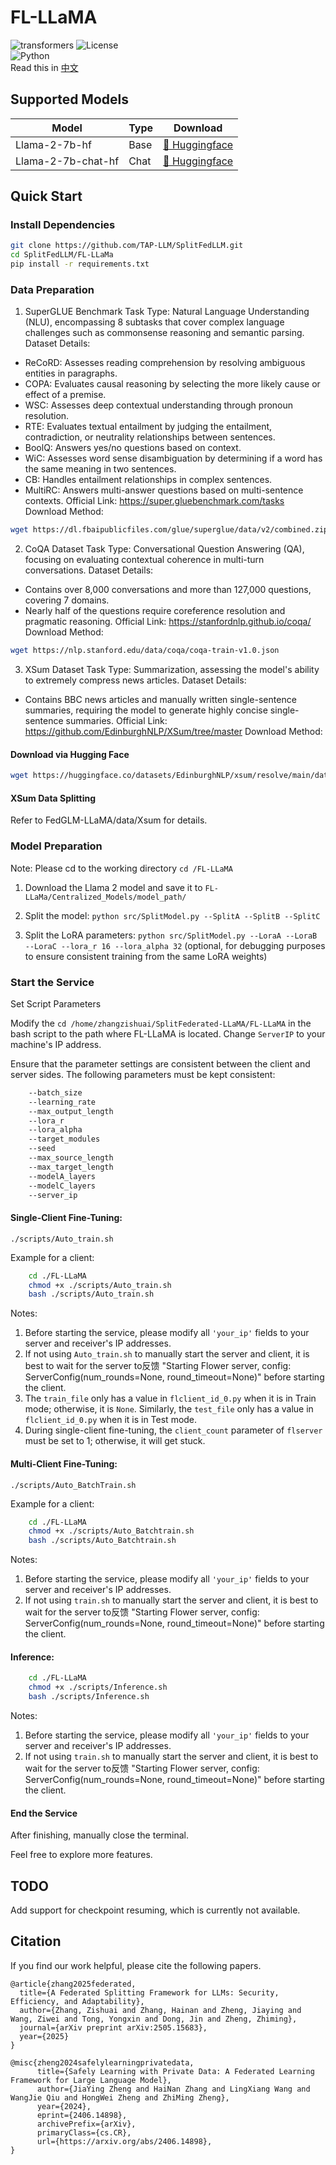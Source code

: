 # FL-LLaMA
![transformers](https://img.shields.io/badge/transformers->=4.38.0-green)
![License](https://img.shields.io/badge/license-MIT-yellow)  
![Python](https://img.shields.io/badge/Python->=3.10.4-blue)  
Read this in [中文](README.md)

## Supported Models
| Model            | Type | Download                                                                                                                                |
|------------------|------|-----------------------------------------------------------------------------------------------------------------------------------------|                                                                                                                                                                                         
| Llama-2-7b-hf    | Base | [🤗 Huggingface](https://huggingface.co/meta-llama/Llama-2-7b-hf)  |
| Llama-2-7b-chat-hf | Chat | [🤗 Huggingface](https://huggingface.co/meta-llama/Llama-2-7b-chat-hf)                                                                                                                                                                                          |

## Quick Start

### Install Dependencies
```bash
git clone https://github.com/TAP-LLM/SplitFedLLM.git
cd SplitFedLLM/FL-LLaMa
pip install -r requirements.txt
```
### Data Preparation
1. SuperGLUE Benchmark
Task Type: Natural Language Understanding (NLU), encompassing 8 subtasks that cover complex language challenges such as commonsense reasoning and semantic parsing.
Dataset Details:
- ReCoRD: Assesses reading comprehension by resolving ambiguous entities in paragraphs.
- COPA: Evaluates causal reasoning by selecting the more likely cause or effect of a premise.
- WSC: Assesses deep contextual understanding through pronoun resolution.
- RTE: Evaluates textual entailment by judging the entailment, contradiction, or neutrality relationships between sentences.
- BoolQ: Answers yes/no questions based on context.
- WiC: Assesses word sense disambiguation by determining if a word has the same meaning in two sentences.
- CB: Handles entailment relationships in complex sentences.
- MultiRC: Answers multi-answer questions based on multi-sentence contexts.
Official Link: https://super.gluebenchmark.com/tasks
Download Method:
```bash
wget https://dl.fbaipublicfiles.com/glue/superglue/data/v2/combined.zip
```

2. CoQA Dataset
Task Type: Conversational Question Answering (QA), focusing on evaluating contextual coherence in multi-turn conversations.
Dataset Details:
- Contains over 8,000 conversations and more than 127,000 questions, covering 7 domains.
- Nearly half of the questions require coreference resolution and pragmatic reasoning.
Official Link: https://stanfordnlp.github.io/coqa/
Download Method:
```bash
wget https://nlp.stanford.edu/data/coqa/coqa-train-v1.0.json
```

3. XSum Dataset
Task Type: Summarization, assessing the model's ability to extremely compress news articles.
Dataset Details:
- Contains BBC news articles and manually written single-sentence summaries, requiring the model to generate highly concise single-sentence summaries.
Official Link: https://github.com/EdinburghNLP/XSum/tree/master
Download Method:
#### Download via Hugging Face
```bash
wget https://huggingface.co/datasets/EdinburghNLP/xsum/resolve/main/data/XSUM-EMNLP18-Summary-Data-Original.tar.gz?download=true
```
#### XSum Data Splitting
Refer to FedGLM-LLaMA/data/Xsum for details.

### Model Preparation
Note: Please cd to the working directory `cd /FL-LLaMA`

1. Download the Llama 2 model and save it to `FL-LLaMa/Centralized_Models/model_path/`

2. Split the model: `python src/SplitModel.py --SplitA --SplitB --SplitC`

3. Split the LoRA parameters: `python src/SplitModel.py --LoraA --LoraB --LoraC --lora_r 16 --lora_alpha 32` (optional, for debugging purposes to ensure consistent training from the same LoRA weights)

### Start the Service
Set Script Parameters

Modify the `cd /home/zhangzishuai/SplitFederated-LLaMA/FL-LLaMA` in the bash script to the path where FL-LLaMA is located.
Change `ServerIP` to your machine's IP address.

Ensure that the parameter settings are consistent between the client and server sides. The following parameters must be kept consistent:

```bash
    --batch_size
    --learning_rate
    --max_output_length  
    --lora_r 
    --lora_alpha
    --target_modules
    --seed
    --max_source_length
    --max_target_length
    --modelA_layers
    --modelC_layers
    --server_ip
```

#### Single-Client Fine-Tuning:
`./scripts/Auto_train.sh`  

Example for a client:
```bash
    cd ./FL-LLaMA
    chmod +x ./scripts/Auto_train.sh
    bash ./scripts/Auto_train.sh
```
Notes:
1. Before starting the service, please modify all `'your_ip'` fields to your server and receiver's IP addresses.
2. If not using `Auto_train.sh` to manually start the server and client, it is best to wait for the server to反馈 "Starting Flower server, config: ServerConfig(num_rounds=None, round_timeout=None)" before starting the client.
3. The `train_file` only has a value in `flclient_id_0.py` when it is in Train mode; otherwise, it is `None`. Similarly, the `test_file` only has a value in `flclient_id_0.py` when it is in Test mode.
4. During single-client fine-tuning, the `client_count` parameter of `flserver` must be set to 1; otherwise, it will get stuck.

#### Multi-Client Fine-Tuning:
`./scripts/Auto_BatchTrain.sh`  

Example for a client:
```bash
    cd ./FL-LLaMA
    chmod +x ./scripts/Auto_Batchtrain.sh
    bash ./scripts/Auto_Batchtrain.sh
```
Notes:
1. Before starting the service, please modify all `'your_ip'` fields to your server and receiver's IP addresses.
2. If not using `train.sh` to manually start the server and client, it is best to wait for the server to反馈 "Starting Flower server, config: ServerConfig(num_rounds=None, round_timeout=None)" before starting the client.

#### Inference:

```bash
    cd ./FL-LLaMA
    chmod +x ./scripts/Inference.sh
    bash ./scripts/Inference.sh
```
Notes:
1. Before starting the service, please modify all `'your_ip'` fields to your server and receiver's IP addresses.
2. If not using `train.sh` to manually start the server and client, it is best to wait for the server to反馈 "Starting Flower server, config: ServerConfig(num_rounds=None, round_timeout=None)" before starting the client.

#### End the Service
After finishing, manually close the terminal.

Feel free to explore more features.

## TODO
Add support for checkpoint resuming, which is currently not available.

## Citation
If you find our work helpful, please cite the following papers.
```
@article{zhang2025federated,
  title={A Federated Splitting Framework for LLMs: Security, Efficiency, and Adaptability},
  author={Zhang, Zishuai and Zhang, Hainan and Zheng, Jiaying and Wang, Ziwei and Tong, Yongxin and Dong, Jin and Zheng, Zhiming},
  journal={arXiv preprint arXiv:2505.15683},
  year={2025}
}

@misc{zheng2024safelylearningprivatedata,
      title={Safely Learning with Private Data: A Federated Learning Framework for Large Language Model}, 
      author={JiaYing Zheng and HaiNan Zhang and LingXiang Wang and WangJie Qiu and HongWei Zheng and ZhiMing Zheng},
      year={2024},
      eprint={2406.14898},
      archivePrefix={arXiv},
      primaryClass={cs.CR},
      url={https://arxiv.org/abs/2406.14898}, 
}
```
